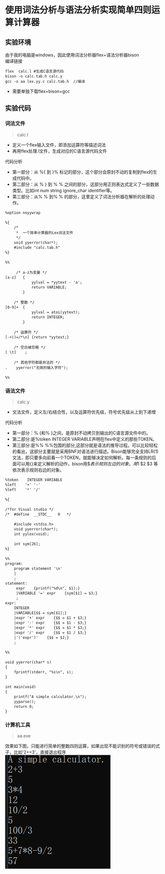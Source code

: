 # 使用词法分析与语法分析实现简单四则运算计算器
## 实验环境
由于我的电脑是windows，因此使用词法分析器flex+语法分析器bison  
编译链接
```
flex  calc.l #生成C语言源代码
bison -o calc.tab.h calc.y  
gcc -o aa lex.yy.c calc.tab.h  //编译
```
* 需要单独下载flex+bison+gcc
## 实验代码
### 词法文件
>calc.l

* 定义一个flex输入文件，即添加运算符等描述词法
* 再用flex处理.l文件，生成对应的C语言源代码文件

代码分析  
* 第一部分：从 %{ 到 }% 标记的部分，这个部分会原封不动的复制到flex的生成代码中。
* 第二部分：从 % } 到 % % 之间的部分，这部分用正则表达式定义了一些数据类型。比如int num string ignore_char identifier等。 
* 第三部分：从% % 到% % 的部分，这里定义了词法分析器在解析的处理动作。

```
%option noyywrap

%{
    /*
     *  一个简单计算器的Lex词法文件
     */
	void yyerror(char*);
	#include "calc.tab.h"
%}

%%

     /* a-z为变量 */   
[a-z]	{
            yylval = *yytext - 'a';
            return VARIABLE;
    	}

    /* 整数 */
[0-9]+	{
            yylval = atoi(yytext);
            return INTEGER;
    	}

    /* 运算符 */
[-+()=/*\n]	{return *yytext;}

    /* 空白被忽略 */
[ \t]    ;

    /* 其他字符都是非法的 */
.    yyerror("无效的输入字符");

%%
```
### 语法文件
>calc.y

* 文法文件，定义左/右结合性，以及运算符优先级，符号优先级从上到下递增

代码分析
* 第一部分：% {和% }之间，是原封不动拷贝到输出的C语言源文件中的。 
* 第二部分:是%token INTEGER VARIABLE声明在flex中定义的那些TOKEN。
* 第三部分:是%% %%包围的部分,这部分就是语法的推导过程。可以比较轻松的看出，这部分主要就是采用BNF对语法进行描述。Bison能够完全支持LR(1)文法，即只要多向前看一个TOKEN，就能够决定如何解析。每一条规则的后面可以用{}来定义解析的动作，bison用$$表示规则左边的对象，用$1 $2 $3 等依次表示规则右边的对象。
```
%token    INTEGER VARIABLE
%left    '+' '-'
%left    '*' '/'

%{
	
/*for Visual studio */
/*	#define  __STDC__   0   */   

	#include <stdio.h>   
    void yyerror(char*);
    int yylex(void);
	
    int sym[26];
%}

%%
program:
    program statement '\n'
    |
    ;
statement:
     expr    {printf("%d\n", $1);}
     |VARIABLE '=' expr    {sym[$1] = $3;}
     ;
expr:
    INTEGER
    |VARIABLE{$$ = sym[$1];}
    |expr '+' expr    {$$ = $1 + $3;}
    |expr '-' expr    {$$ = $1 - $3;}
    |expr '*' expr    {$$ = $1 * $3;}
    |expr '/' expr    {$$ = $1 / $3;}
    |'('expr')'    {$$ = $2;}
    ;
	
%%

void yyerror(char* s)
{
    fprintf(stderr, "%s\n", s);
}

int main(void)
{
    printf("A simple calculator.\n");
    yyparse();
    return 0;
}
```
### 计算机工具
>aa.exe

效果如下图，只能进行简单的整数四则运算，如果出现不能识别的符号或错误的式子，比如'2++3'，直接退出程序
![](result.jpg)